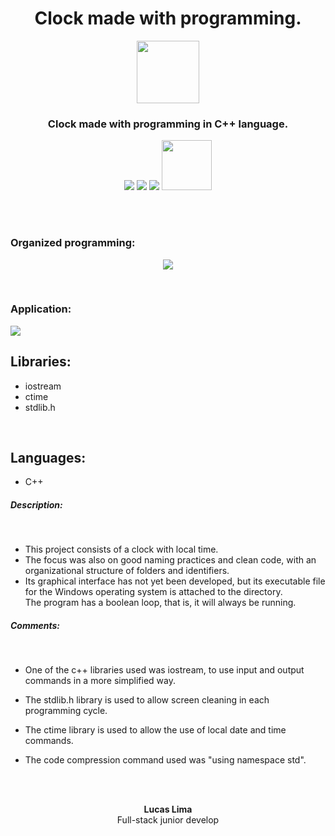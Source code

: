 <h1 align="center">Clock made with programming.</h1>

<p align="center">
    <img src="https://user-images.githubusercontent.com/99892157/166393950-a249134d-a59c-4fd7-b9fa-d14d8a0455b9.svg" width="100px"/>
</p>
<h3 align="center">Clock made with programming in C++ language.</h3>
<p align="center">
  <img src="https://img.shields.io/badge/Status-Concluded-green"/>
  <img src="https://img.shields.io/github/issues/LucasLima004/Clock"/>
  <img src="https://img.shields.io/github/license/LucasLima004/Clock"/>
  <a target="_blank" href="https://api.whatsapp.com/send?phone=5581992160054&text=Ol%C3%A1%2C%20estou%20interessado(a)%20nos%20seus%20servi%C3%A7os.">
     <img src="https://img.shields.io/badge/WhatsApp-25D366?style=for-the-badge&logo=whatsapp&logoColor=white" width="80px"/>
  </a>
</p>
<br>
<br>
<h3>Organized programming:</h3>
  <p align="center">
    <img src="https://user-images.githubusercontent.com/99892157/175194427-1a379688-58dd-40c4-91d7-b7c34224a87e.png"/>
  </p>
<br>
<h3>Application:</h3>
    <img src="https://user-images.githubusercontent.com/99892157/175194580-08f5d8f9-3b41-4f35-9ec9-dc7ca42a2147.png"/>
  </p>

<h2>Libraries:</h2>
<ul>
  <li>iostream</li>
  <li>ctime</li>
  <li>stdlib.h</li>
</ul>
<br>
<h2>Languages:</h2>
<ul>
  <li>C++</li>
</ul>

<h5>Description:</h5><br>
<ul>
  <li>
    This project consists of a clock with local time.
  </li>
  <li>
    The focus was also on good naming practices and clean code, with an organizational structure of folders and identifiers.
  </li>
  <li>
    Its graphical interface has not yet been developed, but its executable file for the Windows operating system is attached to the directory.
  </li>
    The program has a boolean loop, that is, it will always be running.
</ul>

<h5>Comments:</h5><br>
<ul>
  <li>One of the c++ libraries used was iostream, to use input and output commands in a more simplified way.</li>
</ul>
<ul>
  <li>The stdlib.h library is used to allow screen cleaning in each programming cycle.</li>
</ul>
<ul>
  <li>The ctime library is used to allow the use of local date and time commands.</li>
</ul>
<ul>
  <li>The code compression command used was "using namespace std".</li>
</ul>
<br>
<br>

<p align="center">
  <b>Lucas Lima</b>
            <br>
Full-stack junior develop

</p>
